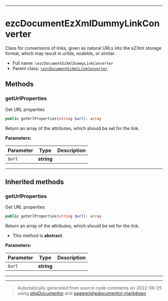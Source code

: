 ***

# ezcDocumentEzXmlDummyLinkConverter

Class for conversions of links, given as natural URLs into the eZXml storage
format, which may result in urlIds, nodeIds, or similar.



* Full name: `\ezcDocumentEzXmlDummyLinkConverter`
* Parent class: [`\ezcDocumentEzXmlLinkConverter`](./ezcDocumentEzXmlLinkConverter.md)




## Methods


### getUrlProperties

Get URL properties

```php
public getUrlProperties(string $url): array
```

Return an array of the attributes, which should be set for the link.






**Parameters:**

| Parameter | Type | Description |
|-----------|------|-------------|
| `$url` | **string** |  |




***


## Inherited methods


### getUrlProperties

Get URL properties

```php
public getUrlProperties(string $url): array
```

Return an array of the attributes, which should be set for the link.


* This method is **abstract**.



**Parameters:**

| Parameter | Type | Description |
|-----------|------|-------------|
| `$url` | **string** |  |




***


***
> Automatically generated from source code comments on 2022-06-25 using [phpDocumentor](http://www.phpdoc.org/) and [saggre/phpdocumentor-markdown](https://github.com/Saggre/phpDocumentor-markdown)
